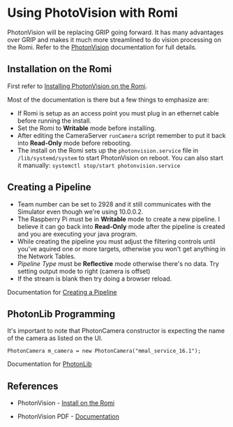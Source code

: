 # Using PhotoVision with Romi
PhotonVision will be replacing GRIP going forward.  It has many advantages over GRIP and makes it much more streamlined to do vision processing on the Romi.  Refer to the [PhotonVision](https://docs.photonvision.org/en/latest/docs/getting-started/index.html) documentation for full details.

## Installation on the Romi
First refer to [Installing PhotonVision on the Romi](https://github.com/PhotonVision/photonvision-docs/blob/ec29ff49e4a03f8d06e00818885efa774126c24c/source/docs/getting-started/installation/romi.rst).

Most of the documentation is there but a few things to emphasize are:

- If Romi is setup as an access point you must plug in an ethernet cable before running the install.
- Set the Romi to **Writable** mode before installing.
- After editing the CameraServer `runCamera` script remember to put it back into **Read-Only** mode before rebooting.
- The install on the Romi sets up the `photonvision.service` file in `/lib/systemd/system` to start PhotonVision on reboot.  You can also start it manually: `systemctl stop/start photonvision.service`

## Creating a Pipeline
- Team number can be set to 2928 and it still communicates with the Simulator even though we're using 10.0.0.2.
- The Raspberry Pi must be in **Writable** mode to create a new pipeline.  I believe it can go back into **Read-Only** mode after the pipeline is created and you are executing your java program.
- While creating the pipeline you must adjust the filtering controls until you've aquired one or more targets, otherwise you won't get anything in the Network Tables.
- *Pipeline Type* must be **Reflective** mode otherwise there's no data.
Try setting output mode to right (camera is offset)
- If the stream is blank then try doing a browser reload.

Documentation for [Creating a Pipeline](https://docs.photonvision.org/en/latest/docs/getting-started/pipeline-tuning/index.html)

## PhotonLib Programming
It's important to note that PhotonCamera constructor is expecting the name of the camera as listed on the UI.  

    PhotonCamera m_camera = new PhotonCamera("mmal_service_16.1");

Documentation for [PhotonLib](https://docs.photonvision.org/en/latest/docs/programming/index.html)

## References

- PhotonVision - [Install on the Romi](https://github.com/PhotonVision/photonvision-docs/blob/ec29ff49e4a03f8d06e00818885efa774126c24c/source/docs/getting-started/installation/romi.rst)

- PhotonVision PDF - [Documentation](https://docs.photonvision.org/_/downloads/en/latest/pdf/)
